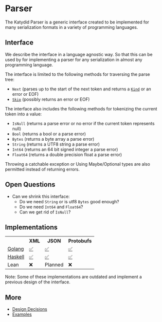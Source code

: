 # Parser

The Katydid Parser is a generic interface created to be implemented for many serialization formats in a variety of programming languages.

## Interface

We describe the interface in a language agnostic way.
So that this can be used by for implementing a parser for any serialization in almost any programming language.

The interface is limited to the following methods for traversing the parse tree:

* `Next` (parses up to the start of the next token and returns a [`Kind`](https://github.com/katydid/parser/blob/main/design.md#kind) or an error or EOF)
* [`Skip`](https://github.com/katydid/parser/blob/main/design.md#skip) (possibly returns an error or EOF)

The interface also includes the following methods for tokenizing the current token into a value:

* `IsNull` (returns a parse error or no error if the current token represents null)
* `Bool` (returns a bool or a parse error)
* `Bytes` (returns a byte array a parse error)
* `String` (returns a UTF8 string a parse error)
* `Int64` (returns an 64 bit signed integer a parse error)
* `Float64` (returns a double precision float a parse error)

Throwing a catchable exception or Using Maybe/Optional types are also permitted instead of returning errors.

## Open Questions

* Can we shrink this interface:
  + Do we need `String` or is utf8 `Bytes` good enough?
  + Do we need `Int64` and `Float64`?
  + Can we get rid of `IsNull`?

## Implementations

<table>

<tr>
<th></th>
<th>XML</th>
<th>JSON</th>
<th>Protobufs</th>
</tr>

<tr>
<td><a href="https://github.com/katydid/parser-go">Golang</a></td>
<td><a href="https://github.com/katydid/parser-go-xml">✅</a></td>
<td><a href="https://github.com/katydid/parser-go-json">✅</a></td>
<td><a href="https://github.com/katydid/parser-go-proto">✅</a></td>
</tr>

<tr>
<td><a href="https://github.com/katydid/katydid-haskell">Haskell</a></td>
<td><a href="https://github.com/katydid/katydid-haskell/blob/master/src/Data/Katydid/Parser/Xml.hs">✅</a></td>
<td><a href="https://github.com/katydid/katydid-haskell/blob/master/src/Data/Katydid/Parser/Json.hs">✅</a></td>
<td><a href="https://github.com/katydid/katydid-haskell/blob/master/src/Data/Katydid/Parser/Protobuf/Protobuf.hs">✅</a></td>
</tr>

<tr>
<td>Lean</td>
<td>❌</td>
<td>Planned</td>
<td>❌</td>
</tr>

</table>

Note: Some of these implementations are outdated and implement a previous design of the interface.

## More

* [Design Decisions](./design.md)
* [Examples](./examples.md)